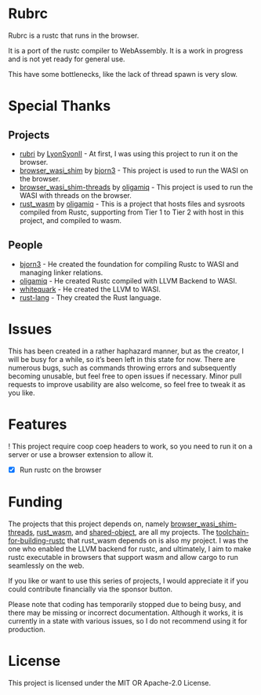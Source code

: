 # Rubrc
Rubrc is a rustc that runs in the browser.

It is a port of the rustc compiler to WebAssembly. It is a work in progress and is not yet ready for general use.

This have some bottlenecks, like the lack of thread spawn is very slow.

# Special Thanks
## Projects
- [rubri](https://github.com/LyonSyonII/rubri) by [LyonSyonII](https://github.com/LyonSyonII) - At first, I was using this project to run it on the browser.
- [browser_wasi_shim](https://github.com/bjorn3/browser_wasi_shim) by [bjorn3](https://github.com/bjorn3) - This project is used to run the WASI on the browser.
- [browser_wasi_shim-threads](https://github.com/bjorn3/browser_wasi_shim/tree/main/threads#README) by [oligamiq](https://github.com/oligamiq) - This project is used to run the WASI with threads on the browser.
- [rust_wasm](https://github.com/oligamiq/rust_wasm) by [oligamiq](https://github.com/oligamiq) - This is a project that hosts files and sysroots compiled from Rustc, supporting from Tier 1 to Tier 2 with host in this project, and compiled to wasm.

## People
- [bjorn3](https://github.com/bjorn3) - He created the foundation for compiling Rustc to WASI and managing linker relations.
- [oligamiq](https://github.com/oligamiq) - He created Rustc compiled with LLVM Backend to WASI.
- [whitequark](https://github.com/whitequark) - He created the LLVM to WASI.
- [rust-lang](https://github.com/rust-lang) - They created the Rust language.

# Issues
This has been created in a rather haphazard manner, but as the creator, I will be busy for a while, so it’s been left in this state for now. There are numerous bugs, such as commands throwing errors and subsequently becoming unusable, but feel free to open issues if necessary. Minor pull requests to improve usability are also welcome, so feel free to tweak it as you like.

# Features
! This project require coop coep headers to work, so you need to run it on a server or use a browser extension to allow it.
- [x] Run rustc on the browser

# Funding
The projects that this project depends on, namely [browser_wasi_shim-threads](https://www.npmjs.com/package/@oligami/browser_wasi_shim-threads), [rust_wasm](https://github.com/oligamiq/rust_wasm), and [shared-object](https://www.npmjs.com/package/@oligami/shared-object), are all my projects. The [toolchain-for-building-rustc](https://github.com/oligamiq/toolchain-for-building-rustc) that rust_wasm depends on is also my project. I was the one who enabled the LLVM backend for rustc, and ultimately, I aim to make rustc executable in browsers that support wasm and allow cargo to run seamlessly on the web.

If you like or want to use this series of projects, I would appreciate it if you could contribute financially via the sponsor button.

Please note that coding has temporarily stopped due to being busy, and there may be missing or incorrect documentation. Although it works, it is currently in a state with various issues, so I do not recommend using it for production.

# License
This project is licensed under the MIT OR Apache-2.0 License.
